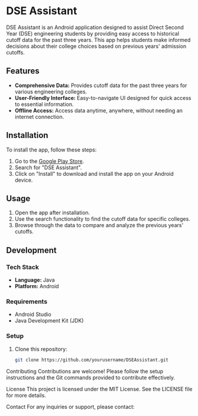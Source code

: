 # DSE Assistant

DSE Assistant is an Android application designed to assist Direct Second Year (DSE) engineering students by providing easy access to historical cutoff data for the past three years. This app helps students make informed decisions about their college choices based on previous years' admission cutoffs.

## Features

- **Comprehensive Data:** Provides cutoff data for the past three years for various engineering colleges.
- **User-Friendly Interface:** Easy-to-navigate UI designed for quick access to essential information.
- **Offline Access:** Access data anytime, anywhere, without needing an internet connection.

## Installation

To install the app, follow these steps:

1. Go to the [Google Play Store](https://play.google.com/store/apps/details?id=com.aashviit.DSEAssistant&pli=1).
2. Search for "DSE Assistant".
3. Click on "Install" to download and install the app on your Android device.

## Usage

1. Open the app after installation.
2. Use the search functionality to find the cutoff data for specific colleges.
3. Browse through the data to compare and analyze the previous years' cutoffs.

## Development

### Tech Stack

- **Language:** Java
- **Platform:** Android

### Requirements

- Android Studio
- Java Development Kit (JDK)

### Setup

1. Clone this repository:
   ```sh
   git clone https://github.com/yourusername/DSEAssistant.git
Contributing
Contributions are welcome! Please follow the setup instructions and the Git commands provided to contribute effectively.

License
This project is licensed under the MIT License. See the LICENSE file for more details.

Contact
For any inquiries or support, please contact:
